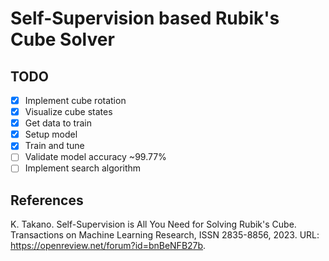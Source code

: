 # Self-Supervision based Rubik's Cube Solver

## TODO

- [x] Implement cube rotation
- [x] Visualize cube states
- [x] Get data to train
- [x] Setup model
- [x] Train and tune
- [ ] Validate model accuracy ~99.77%
- [ ] Implement search algorithm

## References

K. Takano. Self-Supervision is All You Need for Solving Rubik's Cube. Transactions on Machine Learning Research, ISSN 2835-8856, 2023. URL: https://openreview.net/forum?id=bnBeNFB27b.